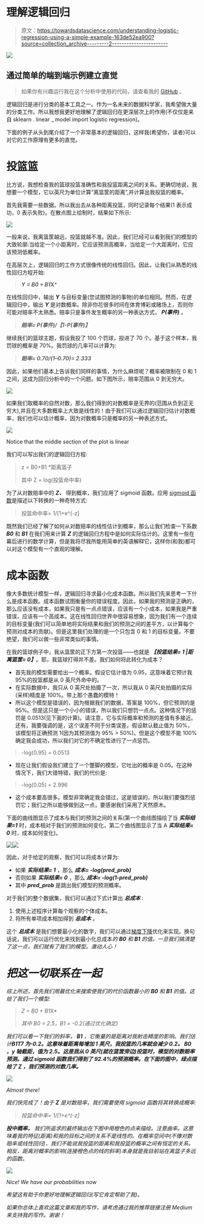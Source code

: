 # 理解逻辑回归

> 原文：<https://towardsdatascience.com/understanding-logistic-regression-using-a-simple-example-163de52ea900?source=collection_archive---------2----------------------->

![](img/d42420f67744ffbbbf67743434a99614.png)

## 通过简单的端到端示例建立直觉

> 如果你有兴趣运行我在这个分析中使用的代码，请查看我的 [GitHub](https://github.com/yiuhyuk/Basketball_Logit_Blog) 。

逻辑回归是进行分类的基本工具之一。作为一名未来的数据科学家，我希望做大量的分类工作。所以我想我更好地理解了逻辑回归在更深层次上的作用(不仅仅是来自 sklearn . linear _ model import logistic regression)。

下面的例子从头到尾介绍了一个非常基本的逻辑回归，这样我(希望你，读者)可以对它的工作原理有更多的直觉。

# 投篮篮

比方说，我想检查我的篮球投篮准确性和我投篮距离之间的关系。更确切地说，我想要一个模型，它以英尺为单位计算“离篮筐的距离”,并计算出我投篮的概率。

首先我需要一些数据。所以我出去从各种距离投篮，同时记录每个结果(1 表示成功，0 表示失败)。在散点图上绘制时，结果如下所示:

![](img/d376cfe6a3f60c651722c020571a0403.png)

一般来说，我离篮筐越远，投篮就越不准。因此，我们已经可以看到我们的模型的大致轮廓:当给定一个小距离时，它应该预测高概率，当给定一个大距离时，它应该预测低概率。

在高层次上，逻辑回归的工作方式很像传统的线性回归。因此，让我们从熟悉的线性回归方程开始:

> ***Y = B0 + B1*X***

在线性回归中，输出 ***Y*** 与目标变量(您试图预测的事物)的单位相同。然而，在逻辑回归中，输出 ***Y*** 是对数概率。除非你花很多时间在体育博彩或赌场上，否则你可能对赔率不太熟悉。赔率只是事件发生概率的另一种表达方式， ***P(事件)*** 。

> ***赔率= P(事件)/【1-P(事件)】***

继续我们的篮球主题，假设我投了 100 个罚球，投进了 70 个。基于这个样本，我罚球的概率是 70%。我罚球的几率可以计算为:

> ***赔率= 0.70/(1–0.70)= 2.333***

因此，如果他们基本上告诉我们同样的事情，为什么麻烦呢？概率被限制在 0 和 1 之间，这成为回归分析中的一个问题。如下图所示，赔率范围从 0 到无穷大。

![](img/f36454b11f2f70cfa4dd1c5c8fa882e6.png)

如果我们取概率的自然对数，那么我们得到的对数概率是无界的(范围从负到正无穷大),并且在大多数概率上大致是线性的！由于我们可以通过逻辑回归估计对数概率，我们也可以估计概率，因为对数概率只是概率的另一种表述方式。

![](img/bd7bbb36365aef23a13ca0456b97c6d6.png)

Notice that the middle section of the plot is linear

我们可以写出我们的逻辑回归方程:

> z = B0+B1 *距离篮子
> 
> 其中 Z = log(投篮命中率)

为了从对数赔率中的 ***Z、*** 得到概率，我们应用了 sigmoid 函数。应用 [sigmoid 函数](https://en.wikipedia.org/wiki/Sigmoid_function)是描述以下转换的一种奇特方式:

> 投篮命中率= 1/[1+e^(-z]

既然我们已经了解了如何从对数赔率的线性估计到概率，那么让我们检查一下系数 ***B0*** 和 ***B1*** 在我们用来计算 ***Z*** 的逻辑回归方程中是如何实际估计的。这里有一些在幕后进行的数学计算，但是我将尽我所能用简单的英语解释它，这样你(和我)都可以对这个模型有一个直观的理解。

# 成本函数

像大多数统计模型一样，逻辑回归寻求最小化成本函数。所以我们先来思考一下什么是成本函数。成本函数试图衡量你的错误程度。因此，如果我的预测是正确的，那么应该没有成本，如果我只是有一点点错误，应该有一个小成本，如果我是严重错误，应该有一个高成本。这在线性回归世界中很容易想象，因为我们有一个连续的目标变量(我们可以简单地将实际结果和我们的预测之间的差平方，以计算每个预测对成本的贡献)。但是这里我们处理的是一个只包含 0 和 1 的目标变量。不要绝望，我们可以做一些非常类似的事情。

在我的篮球例子中，我从篮筐的正下方第一次投篮——也就是 ***【投篮结果= 1 |距离篮筐= 0】***。耶，我篮球打得并不差。我们如何将此转化为成本？

*   首先我的模型需要给出一个概率。假设它估计值为 0.95，这意味着它预计我 95%的投篮都是从 0 英尺外命中的。
*   在实际数据中，我只从 0 英尺处拍摄了一次，所以我从 0 英尺处拍摄的实际(采样)精度是 100%。带上那个愚蠢的模特！
*   所以这个模型是错误的，因为根据我们的数据，答案是 100%，但它预测的是 95%。但是这只是一个小小的错误，所以我们只想罚一点点。这种情况下的惩罚是 0.0513(见下面的计算)。请注意，它与实际概率和预测的差值有多接近。还有，我要强调的是，这个误差不同于分类误差。假设默认截止值为 50%，该模型将正确预测 1(因为其预测值为 95% > 50%)。但是这个模型不能 100%确定我会成功，所以我们对它的不确定性进行了一点惩罚。

> -log(0.95) = 0.0513

*   现在让我们假设我们建立了一个蹩脚的模型，它吐出的概率是 0.05。在这种情况下，我们大错特错，我们的代价是:

> -log(0.05) = 2.996

*   这个成本要高很多。模型非常确定我会错过，这是错误的，所以我们要强烈惩罚它；我们之所以能够做到这一点，要感谢我们采用了天然原木。

下面的曲线图显示了成本与我们的预测之间的关系(第一个曲线图描绘了当 ***实际结果=1*** 时，成本相对于我们的预测如何变化，第二个曲线图显示了当 A ***实际结果= 0*** 时，成本如何变化)。

![](img/667df54fc7475cfc189a8cb55e3ceba6.png)![](img/117c04cc2f9529670d43268e2460989a.png)

因此，对于给定的观察，我们可以将成本计算为:

*   如果 ***实际结果= 1*** ，那么 ***成本= -log(pred_prob)***
*   否则如果 ***实际结果= 0*** ，那么 ***成本= -log(1-pred_prob)***
*   其中 ***pred_prob*** 是跳出我们模型的预测概率。

对于我们的整个数据集，我们可以通过下式计算出 ***总成本*** :

1.  使用上述程序计算每个观察的个体成本。
2.  将所有单项成本相加得到 ***总成本*** 。

这个 ***总成本*** 是我们想要最小化的数字，我们可以通过[梯度下降](https://en.wikipedia.org/wiki/Gradient_descent)优化来实现。换句话说，我们可以运行优化来找到最小化总成本*的 ***B0*** 和 ***B1*** 的值。一旦我们搞清楚了这一点，我们就有了我们的模型。激动人心！*

# *把这一切联系在一起*

*综上所述，首先我们用最优化来搜索使我们的代价函数最小的 ***B0*** 和 ***B1*** 的值。这给了我们一个模型:*

> *Z = B0 + B1*X*
> 
> *其中 B0 = 2.5，B1 = -0.2(通过优化确定)*

*我们可以看一下我们的斜率， ***B1*** ，它衡量的是距离对我射击精度的影响。我们估计**B1T7 为-0.2。这意味着距离每增加 1 英尺，我投篮的几率就会减少 0.2。 ***B0*** ，y 轴截距，值为 2.5。这是我从 0 英尺(就在篮筐旁边)投篮时，模型的对数赔率预测。通过 sigmoid 函数我们得到了 92.4%的预测概率。在下面的图中，绿点描绘了 ***Z*** ，我们预测的对数几率。***

*![](img/4cd74f93b9cd1f531d319729b1ea97f0.png)*

*Almost there!*

*我们快完成了！由于 ***Z*** 是对数赔率，我们需要使用 sigmoid 函数将其转换成概率:*

> *投篮命中率= 1/[1+e^(-z]*

****投中概率，*** 我们所追求的最终输出在下图中用橙色的点来描绘。注意曲率。这意味着我的特征(距离)和我的目标之间的关系不是线性的。在概率空间中(不像对数赔率或线性回归)，我们不能说我投篮的距离和我投篮的概率之间有恒定的关系。相反，距离对概率的影响(连接橙色点的线的斜率)本身就是我目前站在离篮子多远的函数。*

*![](img/a9017ba8e945de7df3a1625b31e2c970.png)*

*Nice! We have our probabilities now*

*希望这有助于你更好地理解逻辑回归(写它肯定帮助了我)。*

*如果你总体上喜欢这篇文章和我的写作，请考虑通过我的推荐链接注册 Medium 来支持我的写作。谢谢！*